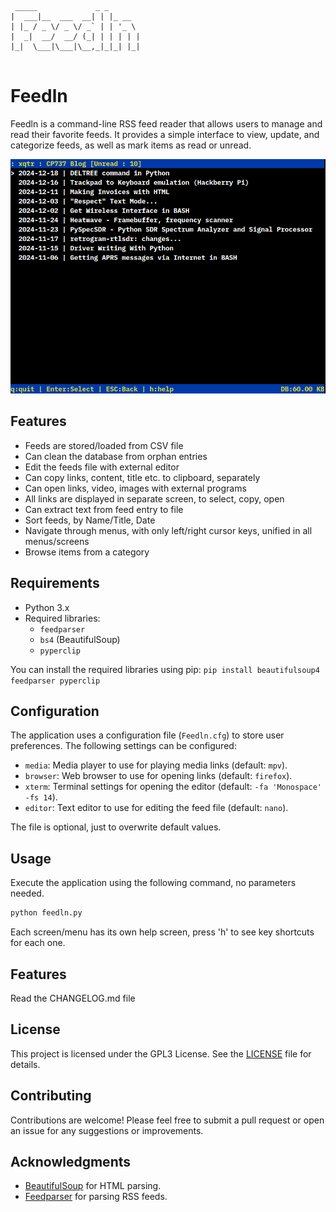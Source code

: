```
 _____             _ _       
|  ___|__  ___  __| | |_ __  
| |_ / _ \/ _ \/ _` | | '_ \ 
|  _|  __/  __/ (_| | | | | |
|_|  \___|\___|\__,_|_|_| |_|
                             
```

# Feedln

Feedln is a command-line RSS feed reader that allows users to manage and read their favorite feeds. It provides a simple interface to view, update, and categorize feeds, as well as mark items as read or unread.

![feedln](image.png)

## Features

- Feeds are stored/loaded from CSV file
- Can clean the database from orphan entries
- Edit the feeds file with external editor
- Can copy links, content, title etc. to clipboard, separately
- Can open links, video, images with external programs
- All links are displayed in separate screen, to select, copy, open
- Can extract text from feed entry to file
- Sort feeds, by Name/Title, Date
- Navigate through menus, with only left/right cursor keys, unified in all menus/screens
- Browse items from a category

## Requirements

- Python 3.x
- Required libraries:
  - `feedparser`
  - `bs4` (BeautifulSoup)
  - `pyperclip`

You can install the required libraries using pip:
`pip install beautifulsoup4 feedparser pyperclip`

## Configuration

The application uses a configuration file (`Feedln.cfg`) to store user preferences. The following settings can be configured:

- `media`: Media player to use for playing media links (default: `mpv`).
- `browser`: Web browser to use for opening links (default: `firefox`).
- `xterm`: Terminal settings for opening the editor (default: `-fa 'Monospace' -fs 14`).
- `editor`: Text editor to use for editing the feed file (default: `nano`).

The file is optional, just to overwrite default values.

## Usage
Execute the application using the following command, no parameters needed.

   ```bash
   python feedln.py
   ```

Each screen/menu has its own help screen, press 'h' to see key shortcuts for each one.

## Features

Read the CHANGELOG.md file

## License

This project is licensed under the GPL3 License. See the [LICENSE](LICENSE) file for details.

## Contributing

Contributions are welcome! Please feel free to submit a pull request or open an issue for any suggestions or improvements.

## Acknowledgments

- [BeautifulSoup](https://www.crummy.com/software/BeautifulSoup/) for HTML parsing.
- [Feedparser](https://feedparser.readthedocs.io/en/latest/) for parsing RSS feeds.
